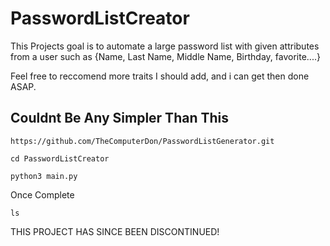 # PasswordListCreator
This Projects goal is to automate a large password list with given attributes from a user such as {Name, Last Name, Middle Name, Birthday, favorite....}


Feel free to reccomend more traits I should add, and i can get then done ASAP.
## Couldnt Be Any Simpler Than This

```
https://github.com/TheComputerDon/PasswordListGenerator.git
```
```
cd PasswordListCreator
```
```
python3 main.py
```

Once Complete 

```
ls
```


THIS PROJECT HAS SINCE BEEN DISCONTINUED!
